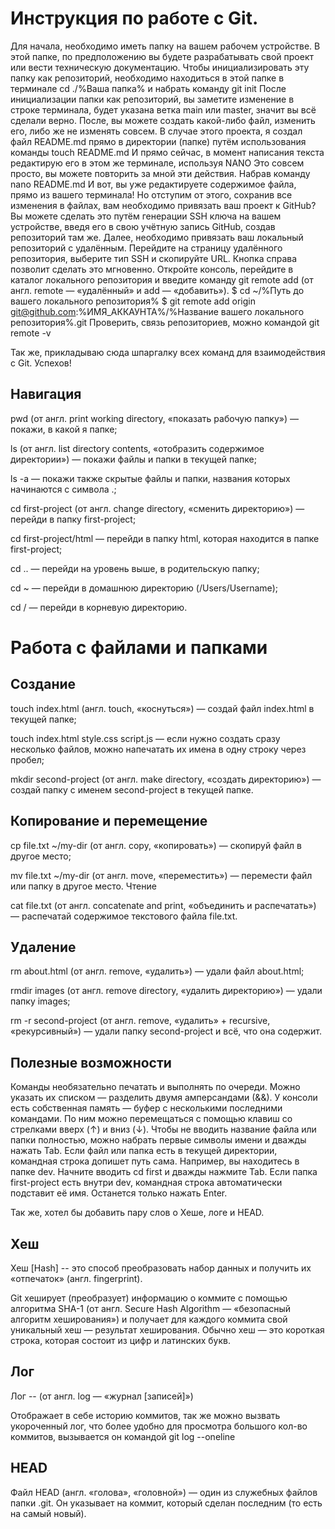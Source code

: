 # Инструкция по работе с Git.

Для начала, необходимо иметь папку на вашем рабочем устройстве.
В этой папке, по предположению вы будете разрабатывать свой проект или вести техническую документацию.
Чтобы инициализировать эту папку как репозиторий, необходимо находиться в этой папке в терминале cd ./%Ваша папка% и набрать команду git init
После инициализации папки как репозиторий, вы заметите изменение в строке терминала, будет указана ветка main или master, значит вы всё сделали верно.
После, вы можете создать какой-либо файл, изменить его, либо же не изменять совсем.
В случае этого проекта, я создал файл README.md прямо в директории (папке) путём использования команды touch README.md
И прямо сейчас, в момент написания текста редактирую его в этом же терминале, используя NANO
Это совсем просто, вы можете повторить за мной эти действия. Набрав команду nano README.md
И вот, вы уже редактируете содержимое файла, прямо из вашего терминала!
Но отступим от этого, сохранив все изменения в файлах, вам необходимо привязать ваш проект к GitHub?
Вы можете сделать это путём генерации SSH ключа на вашем устройстве, введя его в свою учётную запись GitHub, создав репозиторий там же.
Далее, необходимо привязать ваш локальный репозиторий с удалённым.
Перейдите на страницу удалённого репозитория, выберите тип SSH и скопируйте URL. Кнопка справа позволит сделать это мгновенно.
Откройте консоль, перейдите в каталог локального репозитория и введите команду git remote add (от англ. remote — «удалённый» и add — «добавить»).
$ cd ~/%Путь до вашего локального репозитория%
$ git remote add origin git@github.com:%ИМЯ_АККАУНТА%/%Название вашего локального репозитория%.git
Проверить, связь репозиториев, можно командой git remote -v

Так же, прикладываю сюда шпаргалку всех команд для взаимодействия с Git.
Успехов!

## Навигация

pwd (от англ. print working directory, «показать рабочую папку») — покажи, в какой я папке;

ls (от англ. list directory contents, «отобразить содержимое директории») — покажи файлы и папки в текущей папке;

ls -a — покажи также скрытые файлы и папки, названия которых начинаются с символа .;

cd first-project (от англ. change directory, «сменить директорию») — перейди в папку first-project;

cd first-project/html — перейди в папку html, которая находится в папке first-project;

cd .. — перейди на уровень выше, в родительскую папку;

cd ~ — перейди в домашнюю директорию (/Users/Username);

cd / — перейди в корневую директорию.


# Работа с файлами и папками

## Создание

touch index.html (англ. touch, «коснуться») — создай файл index.html в текущей папке;

touch index.html style.css script.js — если нужно создать сразу несколько файлов, можно напечатать их имена в одну строку через пробел;

mkdir second-project (от англ. make directory, «создать директорию») — создай папку с именем second-project в текущей папке.


## Копирование и перемещение

cp file.txt ~/my-dir (от англ. copy, «копировать») — скопируй файл в другое место;

mv file.txt ~/my-dir (от англ. move, «переместить») — перемести файл или папку в другое место.
Чтение

cat file.txt (от англ. concatenate and print, «объединить и распечатать») — распечатай содержимое текстового файла file.txt.

## Удаление

rm about.html (от англ. remove, «удалить») — удали файл about.html;

rmdir images (от англ. remove directory, «удалить директорию») — удали папку images;

rm -r second-project (от англ. remove, «удалить» + recursive, «рекурсивный») — удали папку second-project и всё, что она содержит.

## Полезные возможности

Команды необязательно печатать и выполнять по очереди. Можно указать их списком — разделить двумя амперсандами (&&).
У консоли есть собственная память — буфер с несколькими последними командами. По ним можно перемещаться с помощью клавиш со стрелками вверх (↑) и вниз (↓).
Чтобы не вводить название файла или папки полностью, можно набрать первые символы имени и дважды нажать Tab. Если файл или папка есть в текущей директории, командная строка допишет путь сама.
Например, вы находитесь в папке dev. Начните вводить cd first и дважды нажмите Tab. Если папка first-project есть внутри dev, командная строка автоматически подставит её имя. Останется только нажать Enter. 


Так же, хотел бы добавить пару слов о Хеше, логе и HEAD.

## Хеш

Хеш [Hash] -- это способ преобразовать набор данных и получить их «отпечаток» (англ. fingerprint).

Git хеширует (преобразует) информацию о коммите с помощью алгоритма SHA-1 (от англ. Secure Hash Algorithm — «безопасный алгоритм хеширования») и получает для каждого коммита свой уникальный хеш — результат хеширования.
Обычно хеш — это короткая строка, которая состоит из цифр и латинских букв.


## Лог

Лог -- (от англ. log — «журнал [записей]»)

Отображает в себе историю коммитов, так же можно вызвать укороченный лог, что более удобно для просмотра большого кол-во коммитов, вызывается он командой git log --oneline

## HEAD

Файл HEAD (англ. «голова», «головной») — один из служебных файлов папки .git. Он указывает на коммит, который сделан последним (то есть на самый новый).
